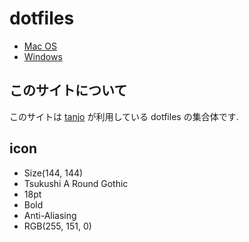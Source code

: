 # dotfiles

- [Mac OS](MACOS.md)
- [Windows](WINDOWS.md)

## このサイトについて

このサイトは [tanjo](https://github.com/tanjo) が利用している dotfiles の集合体です.

## icon

- Size(144, 144)
- Tsukushi A Round Gothic
- 18pt
- Bold
- Anti-Aliasing
- RGB(255, 151, 0)
